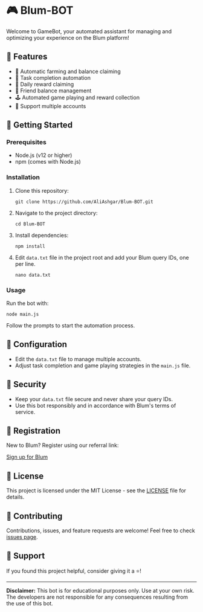 # 🎮 Blum-BOT

Welcome to GameBot, your automated assistant for managing and optimizing your experience on the Blum platform!

## 🌟 Features

- 🔄 Automatic farming and balance claiming
- 🎯 Task completion automation
- 🎁 Daily reward claiming
- 👥 Friend balance management
- 🕹️ Automated game playing and reward collection
- 👤 Support multiple accounts

## 🚀 Getting Started

### Prerequisites

- Node.js (v12 or higher)
- npm (comes with Node.js)

### Installation

1. Clone this repository:

   ```
   git clone https://github.com/AliAshgar/Blum-BOT.git
   ```

2. Navigate to the project directory:

   ```
   cd Blum-BOT
   ```

3. Install dependencies:

   ```
   npm install
   ```

4. Edit `data.txt` file in the project root and add your Blum query IDs, one per line.

   ```
   nano data.txt
   ```

### Usage

Run the bot with:

```
node main.js
```

Follow the prompts to start the automation process.

## 📝 Configuration

- Edit the `data.txt` file to manage multiple accounts.
- Adjust task completion and game playing strategies in the `main.js` file.

## 🔐 Security

- Keep your `data.txt` file secure and never share your query IDs.
- Use this bot responsibly and in accordance with Blum's terms of service.

## 🔗 Registration

New to Blum? Register using our referral link:

[Sign up for Blum](https://t.me/blum/app?startapp=ref_uCkFnNzIkj)

## 📜 License

This project is licensed under the MIT License - see the [LICENSE](LICENSE) file for details.

## 🤝 Contributing

Contributions, issues, and feature requests are welcome! Feel free to check [issues page](https://github.com/yourusername/gamebot-blum/issues).

## 💖 Support

If you found this project helpful, consider giving it a ⭐️!

---

**Disclaimer:** This bot is for educational purposes only. Use at your own risk. The developers are not responsible for any consequences resulting from the use of this bot.
